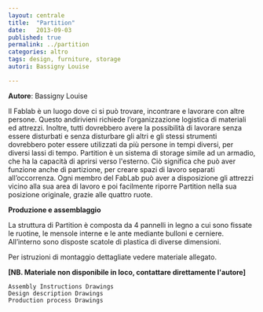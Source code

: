 ```yaml
---
layout: centrale
title:  "Partition"
date:   2013-09-03
published: true
permalink: ../partition
categories: altro
tags: design, furniture, storage
autori: Bassigny Louise

---
```

**Autore**: Bassigny Louise

Il Fablab è un luogo dove ci si può trovare, incontrare e lavorare con altre persone. Questo andirivieni richiede l’organizzazione logistica di materiali ed attrezzi. Inoltre, tutti dovrebbero avere la possibilità di lavorare senza essere disturbati e senza disturbare gli altri e gli stessi strumenti dovrebbero poter essere utilizzati da più persone in tempi diversi, per diversi lassi di tempo.
Partition è un sistema di storage simile ad un armadio, che ha la capacità di aprirsi verso l'esterno. Ciò significa che può aver funzione anche di partizione, per creare spazi di lavoro separati all’occorrenza. Ogni membro del FabLab può aver a disposizione gli attrezzi vicino alla sua area di lavoro e poi facilmente riporre Partition nella sua posizione originale, grazie alle quattro ruote.

**Produzione e assemblaggio**

La struttura di Partition è composta da  4 pannelli in legno a cui sono fissate le ruotine, le mensole interne e le ante mediante bulloni e cerniere. All’interno sono disposte scatole di plastica di diverse dimensioni.

Per istruzioni di montaggio dettagliate vedere materiale allegato.

**[NB. Materiale non disponibile in loco, contattare direttamente l'autore]**

    Assembly Instructions Drawings
    Design description Drawings
    Production process Drawings
